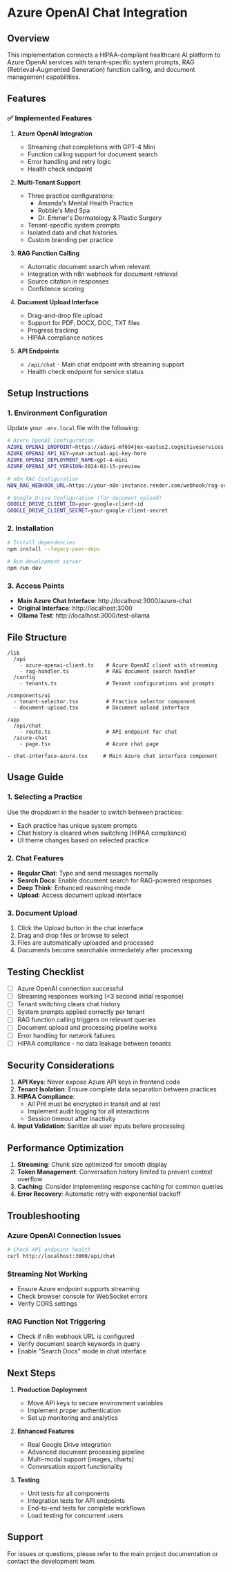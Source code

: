 # Azure OpenAI Chat Integration

## Overview

This implementation connects a HIPAA-compliant healthcare AI platform to Azure OpenAI services with tenant-specific system prompts, RAG (Retrieval-Augmented Generation) function calling, and document management capabilities.

## Features

### ✅ Implemented Features

1. **Azure OpenAI Integration**
   - Streaming chat completions with GPT-4 Mini
   - Function calling support for document search
   - Error handling and retry logic
   - Health check endpoint

2. **Multi-Tenant Support**
   - Three practice configurations:
     - Amanda's Mental Health Practice
     - Robbie's Med Spa
     - Dr. Emmer's Dermatology & Plastic Surgery
   - Tenant-specific system prompts
   - Isolated data and chat histories
   - Custom branding per practice

3. **RAG Function Calling**
   - Automatic document search when relevant
   - Integration with n8n webhook for document retrieval
   - Source citation in responses
   - Confidence scoring

4. **Document Upload Interface**
   - Drag-and-drop file upload
   - Support for PDF, DOCX, DOC, TXT files
   - Progress tracking
   - HIPAA compliance notices

5. **API Endpoints**
   - `/api/chat` - Main chat endpoint with streaming support
   - Health check endpoint for service status

## Setup Instructions

### 1. Environment Configuration

Update your `.env.local` file with the following:

```bash
# Azure OpenAI Configuration
AZURE_OPENAI_ENDPOINT=https://adavi-mf694jmx-eastus2.cognitiveservices.azure.com
AZURE_OPENAI_API_KEY=your-actual-api-key-here
AZURE_OPENAI_DEPLOYMENT_NAME=gpt-4-mini
AZURE_OPENAI_API_VERSION=2024-02-15-preview

# n8n RAG Configuration
N8N_RAG_WEBHOOK_URL=https://your-n8n-instance.render.com/webhook/rag-search

# Google Drive Configuration (for document upload)
GOOGLE_DRIVE_CLIENT_ID=your-google-client-id
GOOGLE_DRIVE_CLIENT_SECRET=your-google-client-secret
```

### 2. Installation

```bash
# Install dependencies
npm install --legacy-peer-deps

# Run development server
npm run dev
```

### 3. Access Points

- **Main Azure Chat Interface**: http://localhost:3000/azure-chat
- **Original Interface**: http://localhost:3000
- **Ollama Test**: http://localhost:3000/test-ollama

## File Structure

```
/lib
  /api
    - azure-openai-client.ts    # Azure OpenAI client with streaming
    - rag-handler.ts            # RAG document search handler
  /config
    - tenants.ts                # Tenant configurations and prompts

/components/ui
  - tenant-selector.tsx         # Practice selector component
  - document-upload.tsx         # Document upload interface

/app
  /api/chat
    - route.ts                  # API endpoint for chat
  /azure-chat
    - page.tsx                  # Azure chat page

- chat-interface-azure.tsx     # Main Azure chat interface component
```

## Usage Guide

### 1. Selecting a Practice

Use the dropdown in the header to switch between practices:
- Each practice has unique system prompts
- Chat history is cleared when switching (HIPAA compliance)
- UI theme changes based on selected practice

### 2. Chat Features

- **Regular Chat**: Type and send messages normally
- **Search Docs**: Enable document search for RAG-powered responses
- **Deep Think**: Enhanced reasoning mode
- **Upload**: Access document upload interface

### 3. Document Upload

1. Click the Upload button in the chat interface
2. Drag and drop files or browse to select
3. Files are automatically uploaded and processed
4. Documents become searchable immediately after processing

## Testing Checklist

- [ ] Azure OpenAI connection successful
- [ ] Streaming responses working (<3 second initial response)
- [ ] Tenant switching clears chat history
- [ ] System prompts applied correctly per tenant
- [ ] RAG function calling triggers on relevant queries
- [ ] Document upload and processing pipeline works
- [ ] Error handling for network failures
- [ ] HIPAA compliance - no data leakage between tenants

## Security Considerations

1. **API Keys**: Never expose Azure API keys in frontend code
2. **Tenant Isolation**: Ensure complete data separation between practices
3. **HIPAA Compliance**: 
   - All PHI must be encrypted in transit and at rest
   - Implement audit logging for all interactions
   - Session timeout after inactivity
4. **Input Validation**: Sanitize all user inputs before processing

## Performance Optimization

1. **Streaming**: Chunk size optimized for smooth display
2. **Token Management**: Conversation history limited to prevent context overflow
3. **Caching**: Consider implementing response caching for common queries
4. **Error Recovery**: Automatic retry with exponential backoff

## Troubleshooting

### Azure OpenAI Connection Issues
```bash
# Check API endpoint health
curl http://localhost:3000/api/chat
```

### Streaming Not Working
- Ensure Azure endpoint supports streaming
- Check browser console for WebSocket errors
- Verify CORS settings

### RAG Function Not Triggering
- Check if n8n webhook URL is configured
- Verify document search keywords in query
- Enable "Search Docs" mode in chat interface

## Next Steps

1. **Production Deployment**
   - Move API keys to secure environment variables
   - Implement proper authentication
   - Set up monitoring and analytics

2. **Enhanced Features**
   - Real Google Drive integration
   - Advanced document processing pipeline
   - Multi-modal support (images, charts)
   - Conversation export functionality

3. **Testing**
   - Unit tests for all components
   - Integration tests for API endpoints
   - End-to-end tests for complete workflows
   - Load testing for concurrent users

## Support

For issues or questions, please refer to the main project documentation or contact the development team.